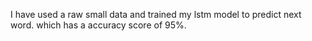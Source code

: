 I have used a raw small data and trained my lstm model to predict next word. which has a accuracy score of 95%. 
